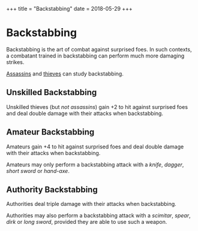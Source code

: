 +++
title = "Backstabbing"
date = 2018-05-29
+++

# Backstabbing

Backstabbing is the art of combat against surprised foes.
In such contexts, a combatant trained in backstabbing can perform much more damaging strikes.

[Assassins](./wiki/characters/assassin.md) and [thieves](./wiki/characters/thief.md) can study backstabbing.

## Unskilled Backstabbing

Unskilled thieves (but *not assassins*) gain +2 to hit against surprised foes and deal double damage with their attacks when backstabbing.

## Amateur Backstabbing

Amateurs gain +4 to hit against surprised foes and deal double damage with their attacks when backstabbing.

Amateurs may only perform a backstabbing attack with a *knife*, *dagger*, *short sword* or *hand-axe*.

## Authority Backstabbing

Authorities deal triple damage with their attacks when backstabbing.

Authorities may also perform a backstabbing attack with a *scimitar*, *spear*, *dirk* or *long sword*, provided they are able to use such a weapon.

